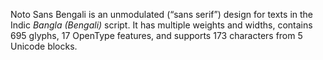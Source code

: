 Noto Sans Bengali is an unmodulated (“sans serif”) design for texts in the Indic _Bangla (Bengali)_ script. It has multiple weights and widths, contains 695 glyphs, 17 OpenType features, and supports 173 characters from 5 Unicode blocks.
